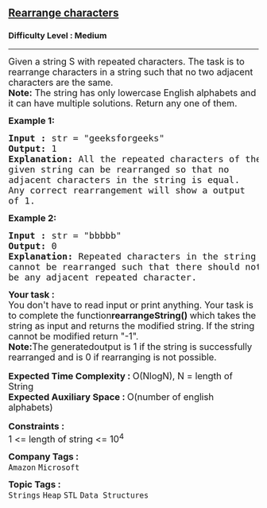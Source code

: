 <h2><a href="https://www.geeksforgeeks.org/problems/rearrange-characters4649/1">Rearrange characters</a></h2><h3>Difficulty Level : Medium</h3><hr><div class="problems_problem_content__Xm_eO"><p><span style="font-size:18px">Given a string S with repeated characters. The task is to rearrange characters in a string such that no two adjacent characters are the same.<br>
<strong>Note:</strong> The string has only lowercase English alphabets and it can have multiple solutions. Return any one of them.</span></p>

<p><strong><span style="font-size:18px">Example 1:</span></strong></p>

<pre><strong><span style="font-size:18px">Input : </span></strong><span style="font-size:18px">str = "geeksforgeeks"
</span><span style="font-size:18px"><strong>Output:</strong> 1
</span><strong><span style="font-size:18px">Explanation: </span></strong><span style="font-size:18px">All the repeated characters of the
given string can be rearranged so that no 
adjacent characters in the string is equal.
Any correct rearrangement will show a output
of 1.</span></pre>

<p><strong><span style="font-size:18px">Example 2:</span></strong></p>

<pre><span style="font-size:18px"><strong>Input :</strong> </span><span style="font-size:18px">str = "bbbbb"
</span><span style="font-size:18px"><strong>Output:</strong> 0
</span><strong><span style="font-size:18px">Explanation: </span></strong><span style="font-size:18px">Repeated characters in the string
cannot be rearranged such that there should not
be any adjacent repeated character.</span></pre>

<div><strong><span style="font-size:18px">Your task :</span></strong></div>

<div><span style="font-size:18px">You don't have to read input or print anything. Your task is to complete the function</span><strong><span style="font-size:18px">rearrangeString() </span></strong><span style="font-size:18px">which takes the string as input and returns the modified string. If the string cannot be modified return "-1".<br>
<strong>Note:</strong>The generatedoutput is 1 if the string is successfully rearranged and is 0 if rearranging is not possible.</span></div>

<div>&nbsp;</div>

<div><span style="font-size:18px"><strong>Expected Time Complexity : </strong>O(NlogN), N = length of String</span></div>

<div><span style="font-size:18px"><strong>Expected Auxiliary Space : </strong>O(number of english alphabets)</span></div>

<div>&nbsp;</div>

<div><strong><span style="font-size:18px">Constraints :</span></strong></div>

<div><span style="font-size:18px">1 &lt;= length of string &lt;= 10<sup>4</sup></span></div>
</div><p><span style=font-size:18px><strong>Company Tags : </strong><br><code>Amazon</code>&nbsp;<code>Microsoft</code>&nbsp;<br><p><span style=font-size:18px><strong>Topic Tags : </strong><br><code>Strings</code>&nbsp;<code>Heap</code>&nbsp;<code>STL</code>&nbsp;<code>Data Structures</code>&nbsp;